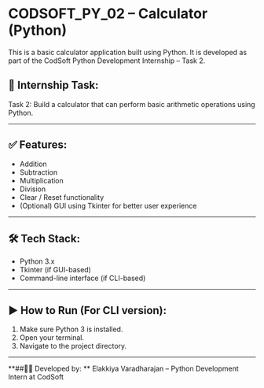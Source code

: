 # CODSOFT_PY_02 – Calculator (Python)

This is a basic calculator application built using Python. It is developed as part of the CodSoft Python Development Internship – Task 2.

## 📌 Internship Task:
Task 2: Build a calculator that can perform basic arithmetic operations using Python.

---

## ✅ Features:
- Addition
- Subtraction
- Multiplication
- Division
- Clear / Reset functionality
- (Optional) GUI using Tkinter for better user experience

---

## 🛠️ Tech Stack:
- Python 3.x
- Tkinter (if GUI-based)
- Command-line interface (if CLI-based)

---

## ▶️ How to Run (For CLI version):
1. Make sure Python 3 is installed.
2. Open your terminal.
3. Navigate to the project directory.

---

**##👩‍💻 Developed by:
**
Elakkiya Varadharajan – Python Development Intern at CodSoft
